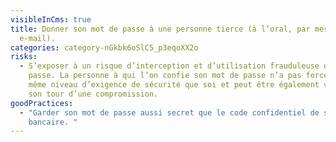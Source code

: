 ```yaml
---
visibleInCms: true
title: Donner son mot de passe à une personne tierce (à l’oral, par message, par
  e-mail).
categories: category-nGkbk6oSlC5_p3eqoXX2o
risks:
  - S’exposer à un risque d’interception et d’utilisation frauduleuse du mot de
    passe. La personne à qui l’on confie son mot de passe n’a pas forcément le
    même niveau d’exigence de sécurité que soi et peut être également victime à
    son tour d’une compromission.
goodPractices:
  - "Garder son mot de passe aussi secret que le code confidentiel de sa carte
    bancaire. "
---
```

